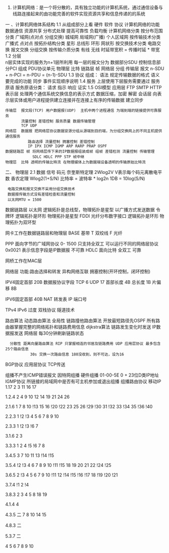 ﻿1. 计算机网络：是一个将分散的，具有独立功能的计算机系统，通过通信设备与线路连接起来的由功能完善的软件实现资源共享和信息传递的的系统


一 、计算机网络体系结构
1.1
  从组成部分上看 硬件 软件 协议
  计算机网络的功能
    数据通信 资源共享 分布式处理 提高可靠性 负载均衡
  计算机网络分类
    按分布范围分类
      广域网(点对点 分组交换) 城域网 局域网(广播) 个人区域网
    按传输技术分类
      广播式 点对点
    按拓扑结构分类
      星形 总线形 环形 网状形
    按交换技术分类
      电路交换
      报文交换
      分组交换
    按传输介质分类
      有线
      无线
    时延带宽积 = 传播时延 * 带宽
1.2 分层  
    n层实体实现的服务为n+1层所利用
    每一层的报文分为 数据部分SDU 控制信息部分PCI 组成 PDU协议单元
    物理层 比特  链路层 帧  网络层 分组  传输层 报文
    n-SDU + n-PCI = n-PDU = (n-1)-SDU
1.3 协议
     组成：
       语法  规定传输数据的格式
       语义  要完成的功能
       同步  事件实现顺序说明
  1.4 服务
    上层使用下层服务需要通过 服务原语
      服务原语分类：
        请求
        指示
        响应
        证实
  1.5 OSI模型
    应用层  FTP SMTP HTTP
    表示层  处理两个通信系统交换信息的表示方式 数据压缩，加密 解密
    会话层  向表示层实体或用户进程提供建立连接并在连接上有序的传输数据 建立同步

    传输层  报文段(TCP) 用户数据报(UDP)  主机中两个进程通信 为端到端的链接提供可靠服务
           流量控制 差错控制 服务质量 数据传输管理
           TCP UDP
    网络层  数据报 把网络层协议数据安源分组从源端到目的端，为分组交换网上的不同主机提供通信服务
              路由选择 流量控制 拥塞控制 差错控制
              IP IPX ICMP IGMP ARP RARP PRAP OSPF
    数据链路层 帧 将网络层传下来的IP数据报组装成帧 组帧 差错检测 流量控制 传输管理
                SDLC HDLC PPP STP 帧中继
    物理层  比特 透明的传输比特流 在物理媒体上为数据端设备透明的传输原始比特流
二、 物理层
 2.1 数据 信号 码元
     奈奎斯特定理 2Wlog2V V表示每个码元离散电平数
     香农定理  Wlog2(1+S/N)
     比特率 = 波特率 * log2n
     1DB = 10log(S/N)

     电路交换和报文交换不采用分组交换技术
     数据报传输方式没有差错检查和流量控制
     以太网MTU = 1500

数据链路层
   以太网 逻辑拓扑是总线型，物理拓扑是星型 以广播方式发送数据
   令牌环 逻辑拓扑是环形 物理拓扑是星型
   FDDI 光纤分布数字接口 逻辑拓扑是环形 物理拓扑为双环型

   网卡工作在数据链路层和物理层
   BASE 基带 T 双绞线 F 光纤

   PPP 面向字节的广域网协议 0- 1500 只支持全双工 可以运行不同的网络层协议  0x0021 表示信息字段是IP数据报 不可靠
   HDLC 面向比特 全双工 可靠

   网桥工作在MAC层



网络层
 功能:路由选择和转发 异构网络互联 拥塞控制(开环控制，闭环控制)

IPV4固定首部 20B
 数据报协议字段 TCP 6  UDP 17
 首部长度 4B 总长度 1B  片偏移 8B

IPV6固定首部 40B
NAT 转发表 IP 端口号

TPv4 IPv6 过度
        双栈协议 隧道技术

路由算法
  动态路由算法
      全局性 链路撞他路由算法 开放最短路径先OSPF 所有路由器掌握完整的网络拓扑和链路费用信息
            dijkstra算法 链路发生变化时发送 IP数据报发送 网络层 每30分钟刷新链路状态


      分散性 距离向量路由算法 RIP 只掌握相连的邻居及链路费用 UDP 应用层协议 最多包含25个路由信息
               30s 交换一次路由信息 180没收到，则不可达，设为16
  BGP协议 应用层协议 TCP传送

  组播不产生ICMP错误报文
    因特网组播
    硬件组播 01-00-5E 0 + 23位D类IP地址
    IGMP协议 所链接的局域网中是否有可主机参加或退出组播
    组播路由协议
  移动IP
 1.17
 2 3 11 16 17

 1.2.4
 2 4 9 10 12 14 19 21 24 26

 2.1.6
 1 7 8 10 !13 15 16 !20 !22 23 25 26 !29 !30 31 !32 33 !34 35 !36 !40

 2.2.3
 1 !2 !3 4 5 6 7 8 9 10

 2.3.3
 1 !2 !3 !6 7

 3.1.6
 2 3

 3.3.3
 1 2 4 !5 !6 7 8

 3.4.5
 3 7 10 11 13 !14 !15

3.5.4
  !2 !3 4 6 7 8 9 10 !11 !15 18 19 20 21 22 !24 !25

3.6.5
  2 !3 4 5 6 7 9 10 !11 12 !14 !15 !16 !17 18 !19 !20 !21

3.7.4
  !1 2 !4

3.8.3
  2 3 4 5 8 18 19

4.1.4
  4

4.3.5 二
 7 8 10 14 15

4.8.3 二

5.3.7 二

 4 5 6 7 8 9 10
